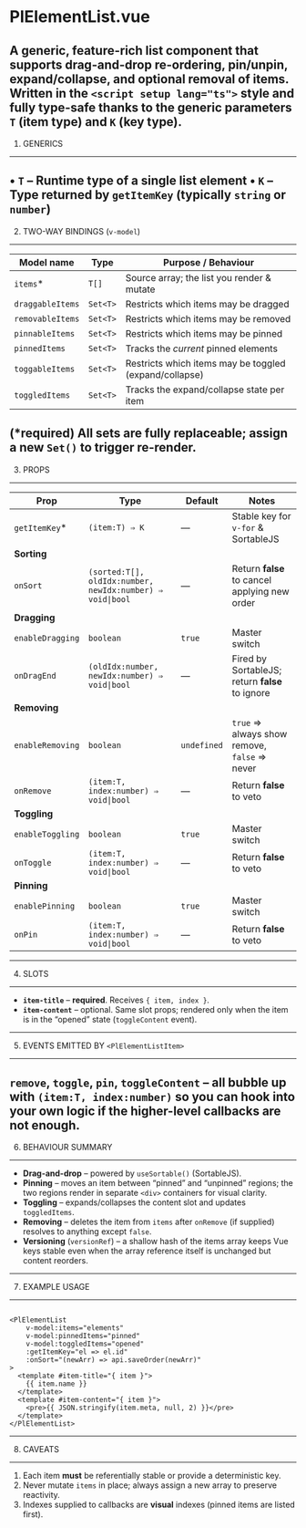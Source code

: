PlElementList.vue
=================
A **generic, feature-rich list component** that supports drag-and-drop re-ordering,
pin/unpin, expand/collapse, and optional removal of items. Written in the
`<script setup lang="ts">` style and fully type-safe thanks to the generic
parameters **`T`** (item type) and **`K`** (key type).
---------------------------------------------------------------------------

1. GENERICS

---------------------------------------------------------------------------
• **`T`** – Runtime type of a single list element
• **`K`** – Type returned by `getItemKey` (typically `string` or `number`)
---------------------------------------------------------------------------

2. TWO-WAY BINDINGS (`v-model`)

---------------------------------------------------------------------------

| Model name       | Type     | Purpose / Behaviour                                    |
|------------------|----------|--------------------------------------------------------|
| `items`*         | `T[]`    | Source array; the list you render & mutate             |
| `draggableItems` | `Set<T>` | Restricts which items may be dragged                   |
| `removableItems` | `Set<T>` | Restricts which items may be removed                   |
| `pinnableItems`  | `Set<T>` | Restricts which items may be pinned                    |
| `pinnedItems`    | `Set<T>` | Tracks the *current* pinned elements                   |
| `toggableItems`  | `Set<T>` | Restricts which items may be toggled (expand/collapse) |
| `toggledItems`   | `Set<T>` | Tracks the expand/collapse state per item              |

(*required)
All sets are **fully replaceable**; assign a new `Set()` to trigger re-render.
---------------------------------------------------------------------------

3. PROPS

---------------------------------------------------------------------------

| Prop             | Type                                                      | Default     | Notes                                           |
|------------------|-----------------------------------------------------------|-------------|-------------------------------------------------|
| `getItemKey`*    | `(item:T) ⇒ K`                                            | —           | Stable key for `v-for` & SortableJS             |
| **Sorting**      |                                                           |             |                                                 |
| `onSort`         | `(sorted:T[], oldIdx:number, newIdx:number) ⇒ void\|bool` | —           | Return **false** to cancel applying new order   |
| **Dragging**     |                                                           |             |                                                 |
| `enableDragging` | `boolean`                                                 | `true`      | Master switch                                   |
| `onDragEnd`      | `(oldIdx:number, newIdx:number) ⇒ void\|bool`             | —           | Fired by SortableJS; return **false** to ignore |
| **Removing**     |                                                           |             |                                                 |
| `enableRemoving` | `boolean`                                                 | `undefined` | `true` ⇒ always show remove, `false` ⇒ never    |
| `onRemove`       | `(item:T, index:number) ⇒ void\|bool`                     | —           | Return **false** to veto                        |
| **Toggling**     |                                                           |             |                                                 |
| `enableToggling` | `boolean`                                                 | `true`      | Master switch                                   |
| `onToggle`       | `(item:T, index:number) ⇒ void\|bool`                     | —           | Return **false** to veto                        |
| **Pinning**      |                                                           |             |                                                 |
| `enablePinning`  | `boolean`                                                 | `true`      | Master switch                                   |
| `onPin`          | `(item:T, index:number) ⇒ void\|bool`                     | —           | Return **false** to veto                        |

---------------------------------------------------------------------------

4. SLOTS

---------------------------------------------------------------------------

- **`item-title`** – **required**. Receives `{ item, index }`.
- **`item-content`** – optional. Same slot props; rendered only when the item
  is in the “opened” state (`toggleContent` event).

---------------------------------------------------------------------------

5. EVENTS EMITTED BY `<PlElementListItem>`

---------------------------------------------------------------------------
`remove`, `toggle`, `pin`, `toggleContent` – all bubble up with
`(item:T, index:number)` so you can hook into your own logic if the higher-level
callbacks are not enough.
---------------------------------------------------------------------------

6. BEHAVIOUR SUMMARY

---------------------------------------------------------------------------

- **Drag-and-drop** – powered by `useSortable()` (SortableJS).
- **Pinning** – moves an item between “pinned” and “unpinned” regions; the two
  regions render in separate `<div>` containers for visual clarity.
- **Toggling** – expands/collapses the content slot and updates `toggledItems`.
- **Removing** – deletes the item from `items` after `onRemove` (if supplied)
  resolves to anything except `false`.
- **Versioning** (`versionRef`) – a shallow hash of the items array keeps Vue
  keys stable even when the array reference itself is unchanged but content
  reorders.

---------------------------------------------------------------------------

7. EXAMPLE USAGE

---------------------------------------------------------------------------

```vue

<PlElementList
    v-model:items="elements"
    v-model:pinnedItems="pinned"
    v-model:toggledItems="opened"
    :getItemKey="el => el.id"
    :onSort="(newArr) => api.saveOrder(newArr)"
>
  <template #item-title="{ item }">
    {{ item.name }}
  </template>
  <template #item-content="{ item }">
    <pre>{{ JSON.stringify(item.meta, null, 2) }}</pre>
  </template>
</PlElementList>
```

---------------------------------------------------------------------------

8. CAVEATS

---------------------------------------------------------------------------

1. Each item **must** be referentially stable or provide a deterministic key.
2. Never mutate `items` in place; always assign a new array to preserve reactivity.
3. Indexes supplied to callbacks are **visual** indexes (pinned items are listed
   first).
